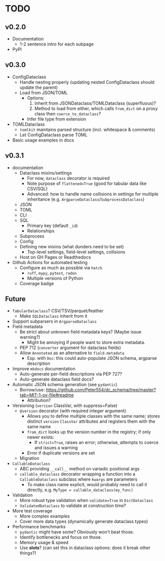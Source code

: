 # TODO

## v0.2.0

- Documentation
  - 1-2 sentence intro for each subpage
- PyPI

## v0.3.0

- ConfigDataclass
  - Handle nesting properly (updating nested ConfigDataclass should update the parent)
  - Load from JSON/TOML
    - Options:
      1. Inherit from JSONDataclass/TOMLDataclass (superfluous)?
      2. Method to load from either, which calls `from_dict` on a proxy class then `coerce_to_dataclass`?
    - Infer file type from extension
- TOMLDataclass
  - `tomlkit` maintains parsed structure (incl. whitespace & comments)
  - Let ConfigDataclass parse TOML
- Basic usage examples in docs

## v0.3.1

- documentation
  - Dataclass mixins/settings
    - For now, `dataclass` decorator is required
    - Note purpose of `flattened=True` (good for tabular data like CSV/SQL)
    - Advanced: how to handle name collisions in settings for multiple inheritance (e.g. `ArgparseDataclass`/`SubprocessDataclass`)
  - JSON
  - TOML
  - CLI
  - SQL
    - Primary key (default `_id`)
    - Relationships
  - Subprocess
  - Config
  - Defining new mixins (what dunders need to be set)
    - Top-level settings, field-level settings, collisions
  - Host on GH Pages or Readthedocs
- Github Actions for automated testing
  - Configure as much as possible via `hatch`
    - `ruff`, `mypy`, `pytest`, `radon`
    - Multiple versions of Python
  - Coverage badge

## Future

- `TabularDataclass`? CSV/TSV/parquet/feather
  - Make `SQLDataclass` inherit from it
- Support subparsers in `ArgparseDataclass`
- Field metadata
  - Be strict about unknown field metadata keys? (Maybe issue warning?)
    - Might be annoying if people want to store extra metadata.
  - PEP 712 (`converter` argument for dataclass fields)
  - Allow `Annotated` as an alternative to `field.metadata`
    - Esp. with `Doc`: this could auto-populate JSON schema, argparse description
- Improve `mkdocs` documentation
  - Auto-generate per-field descriptions via PEP 727?
  - Auto-generate dataclass field docs?
- Automatic JSON schema generation (see `pydantic`)
  - Borrow/use: https://github.com/Peter554/dc_schema/tree/master?tab=MIT-1-ov-file#readme
    - Attribution?
- Versioning (`version` ClassVar, with suppress=False)
  - `@version` decorator (with required integer argument)
    - Allows you to define multiple classes with the same name; stores distinct `version` `ClassVar` attributes and registers them with the same name
    - `from_dict` looks up the version number in the registry; if only newer exists:
      - If `strict=True`, raises an error; otherwise, attempts to coerce and issues a warning
    - Error if duplicate versions are set
  - Migration
- `CallableDataclass`
  - ABC providing `__call__` method on variadic positional args
  - `callable_dataclass` decorator wrapping a function into a `CallableDataclass` subclass where `kwargs` are parameters
    - To make class name explicit, would probably need to call it directly, e.g. `MyType = callable_dataclass(my_func)`
- Validation
  - More robust type validation when `validate=True` in `DictDataclass`
  - `ValidatedDataclass` to validate at construction time?
- More test coverage
  - More complex examples
  - Cover more data types (dynamically generate dataclass types)
- Performance benchmarks
  - `pydantic` might have some? Obviously won't beat those.
  - Identify bottlenecks and focus on those.
  - Memory usage & speed
  - Use __slots__? (can set this in dataclass options: does it break other things?)
